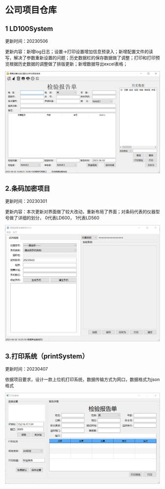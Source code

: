 # 公司项目仓库

## 1 LD100System

更新时间：20230506

更新内容：新增log日志；设置->打印设置增加信息预录入；新增配置文件的读写，解决了参数重新设置的问题；历史数据栏的保存数据做了调整；打印和打印预览根据历史数据的调整做了排版更新；新增数据导出excel表格；

![shortcut](./SHORTCUTS/LD100System-01.png)



## 2.条码加密项目

更新时间：20230301

更新内容：本次更新对界面做了较大改动，重新布局了界面；对条码代表的仪器型号做了详细的划分， 0代表LD600， 1代表LD560

![shortcut](./SHORTCUTS/AESProject-01.png)



## 3.打印系统（printSystem）

更新时间：20230407

依据项目要求，设计一款上位机打印系统，数据传输方式为网口，数据格式为json格式



![shortcut](./SHORTCUTS/PrintSystem-01.png)